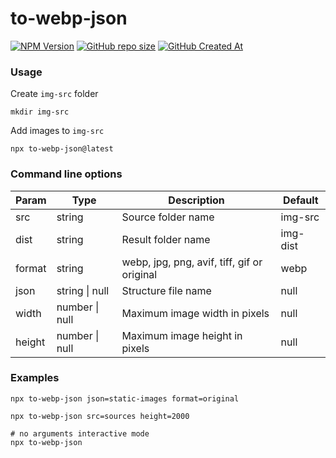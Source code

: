 # to-webp-json
[![NPM Version](https://img.shields.io/npm/v/to-webp-json?style=flat&logo=npm&label=version&color=cb3837)](https://www.npmjs.com/package/to-webp-json)
[![GitHub repo size](https://img.shields.io/github/repo-size/astrotrain55/to-webp-json?style=flat&logo=github)](https://github.com/astrotrain55/to-webp-json)
[![GitHub Created At](https://img.shields.io/github/created-at/astrotrain55/to-webp-json?style=flat&logo=github)](https://github.com/astrotrain55/to-webp-json)

### Usage
Create ```img-src``` folder
```shell
mkdir img-src
```
Add images to ```img-src```
```shell
npx to-webp-json@latest
```
### Command line options
| Param  | Type           | Description                                 | Default  |
|--------|----------------|---------------------------------------------|----------|
| src    | string         | Source folder name                          | img-src  |
| dist   | string         | Result folder name                          | img-dist |
| format | string         | webp, jpg, png, avif, tiff, gif or original | webp     |
| json   | string \| null | Structure file name                         | null     |
| width  | number \| null | Maximum image width in pixels               | null     |
| height | number \| null | Maximum image height in pixels              | null     |
### Examples
```shell
npx to-webp-json json=static-images format=original
```
```shell
npx to-webp-json src=sources height=2000
```
```shell
# no arguments interactive mode
npx to-webp-json
```
